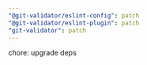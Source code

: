 ```yaml
---
"@git-validator/eslint-config": patch
"@git-validator/eslint-plugin": patch
"git-validator": patch
---
```


chore: upgrade deps
